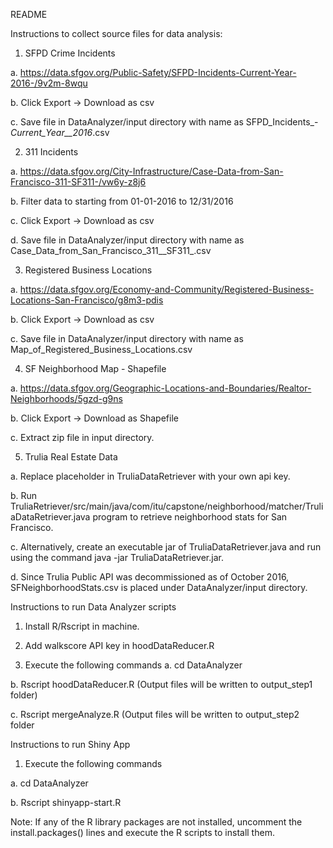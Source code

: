 README

Instructions to collect source files for data analysis:

1. SFPD Crime Incidents

 a. https://data.sfgov.org/Public-Safety/SFPD-Incidents-Current-Year-2016-/9v2m-8wqu

 b. Click Export -> Download as csv

 c. Save file in DataAnalyzer/input directory with name as SFPD_Incidents_-_Current_Year__2016_.csv

2. 311 Incidents

 a. https://data.sfgov.org/City-Infrastructure/Case-Data-from-San-Francisco-311-SF311-/vw6y-z8j6

 b. Filter data to starting from 01-01-2016 to 12/31/2016

 c. Click Export -> Download as csv

 d. Save file in DataAnalyzer/input directory with name as Case_Data_from_San_Francisco_311__SF311_.csv

3. Registered Business Locations

 a. https://data.sfgov.org/Economy-and-Community/Registered-Business-Locations-San-Francisco/g8m3-pdis

 b. Click Export -> Download as csv

 c. Save file in DataAnalyzer/input directory with name as Map_of_Registered_Business_Locations.csv

4. SF Neighborhood Map - Shapefile

 a. https://data.sfgov.org/Geographic-Locations-and-Boundaries/Realtor-Neighborhoods/5gzd-g9ns

 b. Click Export -> Download as Shapefile

 c. Extract zip file in input directory.

5. Trulia Real Estate Data

 a. Replace <apikey> placeholder in TruliaDataRetriever with your own api key.

 b. Run TruliaRetriever/src/main/java/com/itu/capstone/neighborhood/matcher/TruliaDataRetriever.java program to retrieve neighborhood stats for San Francisco.

 c. Alternatively, create an executable jar of TruliaDataRetriever.java and run using the command java -jar TruliaDataRetriever.jar.

 d. Since Trulia Public API was decommissioned as of October 2016, SFNeighborhoodStats.csv is placed under DataAnalyzer/input directory.

Instructions to run Data Analyzer scripts

1. Install R/Rscript in machine.

2. Add walkscore API key in hoodDataReducer.R

3. Execute the following commands
 a. cd DataAnalyzer

 b. Rscript hoodDataReducer.R (Output files will be written to output_step1 folder)

 c. Rscript mergeAnalyze.R (Output files will be written to output_step2 folder


Instructions to run Shiny App

1. Execute the following commands

 a. cd DataAnalyzer

 b. Rscript shinyapp-start.R
 

Note: If any of the R library packages are not installed, uncomment the install.packages() lines and execute the R scripts to install them.

